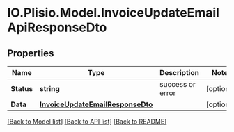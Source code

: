 # IO.Plisio.Model.InvoiceUpdateEmailApiResponseDto
## Properties

Name | Type | Description | Notes
------------ | ------------- | ------------- | -------------
**Status** | **string** | success or error | [optional] 
**Data** | [**InvoiceUpdateEmailResponseDto**](InvoiceUpdateEmailResponseDto.md) |  | [optional] 

[[Back to Model list]](../README.md#documentation-for-models) [[Back to API list]](../README.md#documentation-for-api-endpoints) [[Back to README]](../README.md)

